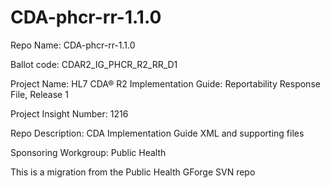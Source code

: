 # CDA-phcr-rr-1.1.0

Repo Name: CDA-phcr-rr-1.1.0

Ballot code: CDAR2_IG_PHCR_R2_RR_D1

Project Name: HL7 CDA® R2 Implementation Guide: Reportability Response File, Release 1

Project Insight Number: 1216

Repo Description: CDA Implementation Guide XML and supporting files

Sponsoring Workgroup: Public Health

This is a migration from the Public Health GForge SVN repo
